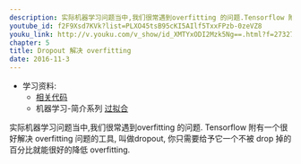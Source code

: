 ```yaml
---
description: 实际机器学习问题当中,我们很常遇到overfitting 的问题.Tensorflow 附有一个很好解决 overfitting 问题的工具,叫做dropout, 你只需要给予它一个不被 drop 掉的百分比就能很好的降低 overfitting.
youtube_id: f2F9Xsd7KVk?list=PLXO45tsB95cKI5AIlf5TxxFPzb-0zeVZ8
youku_link: http://v.youku.com/v_show/id_XMTYxODI2Mzk5Ng==.html?f=27327189&o=1
chapter: 5
title: Dropout 解决 overfitting
date: 2016-11-3
---
```

* 学习资料:
  * [相关代码](https://github.com/MorvanZhou/tutorials/tree/master/tensorflowTUT/tf17_dropout)
  * 机器学习-简介系列 [过拟合](#)
  
实际机器学习问题当中,我们很常遇到overfitting 的问题.
Tensorflow 附有一个很好解决 overfitting 问题的工具,
叫做dropout, 你只需要给予它一个不被 drop 掉的百分比就能很好的降低 overfitting.


